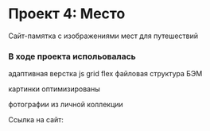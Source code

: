 # Проект 4: Место
Сайт-памятка с изображениями мест для путешествий

### В ходе проекта испольовалась
адаптивная верстка
js
grid
flex
файловая структура БЭМ

картинки оптимизированы

фотографии из личной коллекции

Ссылка на сайт:
